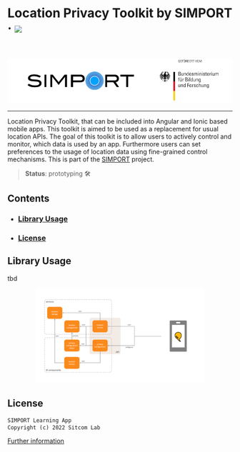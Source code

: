 # Location Privacy Toolkit by SIMPORT &middot; <a href="https://github.com/schrooom/location-privacy-toolkit/actions/workflows/run-tests.yml"><img src="https://github.com/schrooom/location-privacy-toolkit/actions/workflows/run-tests.yml/badge.svg"></a>

</br>

[![](resources/simport_bmbf_logo.png)](https://simport.net/)

---

Location Privacy Toolkit, that can be included into Angular and Ionic based mobile apps. This toolkit is aimed to be used as a replacement for usual location APIs. The goal of this toolkit is to allow users to actively control and monitor, which data is used by an app. Furthermore users can set preferences to the usage of location data using fine-grained control mechanisms. This is part of the [SIMPORT][simport] project.

> **Status**: prototyping 🛠️

## Contents

- ### [Library Usage](#library-usage)
- ### [License](#license)

## Library Usage

tbd

<p align="center">
  <img src="resources/architecture.PNG" width="75%">
</p>

## License

```
SIMPORT Learning App
Copyright (c) 2022 Sitcom Lab
```

[Further information](LICENSE)

[simport]: https://simport.net/
[ionic]: https://ionicframework.com/
[ionic-cli]: https://ionicframework.com/docs/cli
[capacitor]: https://capacitorjs.com/
[angular]: https://angular.io/
[node]: https://nodejs.org/
[vscode]: https://code.visualstudio.com
[vscode-prettier]: https://marketplace.visualstudio.com/items?itemName=esbenp.prettier-vscode
[git]: https://git-scm.com
